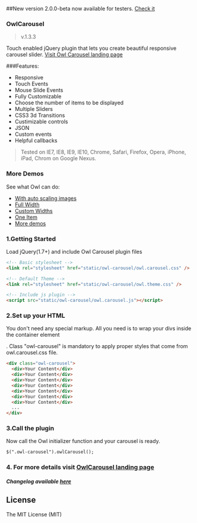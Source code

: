 ##New version 2.0.0-beta now available for testers. [Check it](http://www.owlgraphic.com/owlcarousel2/)

### OwlCarousel

> v.1.3.3

Touch enabled jQuery plugin that lets you create beautiful responsive carousel slider.
[Visit Owl Carousel landing page](http://owlgraphic.com/owlcarousel)

###Features:

- Responsive
- Touch Events
- Mouse Slide Events
- Fully Customizable
- Choose the number of items to be displayed
- Multiple Sliders
- CSS3 3d Transitions
- Custimizable controls
- JSON
- Custom events
- Helpful callbacks

> Tested on IE7, IE8, IE9, IE10, Chrome, Safari, Firefox, Opera, iPhone, iPad, Chrom on Google Nexus.

### More Demos

See what Owl can do:

- [With auto scaling images](http://owlgraphic.com/owlcarousel/demos/images.html)
- [Full Width](http://owlgraphic.com/owlcarousel/demos/full.html)
- [Custom Widths](http://owlgraphic.com/owlcarousel/demos/custom.html)
- [One Item](http://owlgraphic.com/owlcarousel/demos/one.html)
- [More demos](http://owlgraphic.com/owlcarousel/#more-demos)

### 1.Getting Started

Load jQuery(1.7+) and include Owl Carousel plugin files

```html
<!-- Basic stylesheet -->
<link rel="stylesheet" href="static/owl-carousel/owl.carousel.css" />

<!-- Default Theme -->
<link rel="stylesheet" href="static/owl-carousel/owl.theme.css" />

<!-- Include js plugin -->
<script src="static/owl-carousel/owl.carousel.js"></script>
```

### 2.Set up your HTML

You don't need any special markup. All you need is to wrap your divs inside the container element <div class="owl-carousel">. Class "owl-carousel" is mandatory to apply proper styles that come from owl.carousel.css file.

```html
<div class="owl-carousel">
  <div>Your Content</div>
  <div>Your Content</div>
  <div>Your Content</div>
  <div>Your Content</div>
  <div>Your Content</div>
  <div>Your Content</div>
  <div>Your Content</div>
  ...
</div>
```

### 3.Call the plugin

Now call the Owl initializer function and your carousel is ready.

```html
$(".owl-carousel").owlCarousel();
```

### 4. For more details visit [OwlCarousel landing page](http://owlgraphic.com/owlcarousel)

##### Changelog available [here](http://owlgraphic.com/owlcarousel/changelog.html)

## License

The MIT License (MIT)
